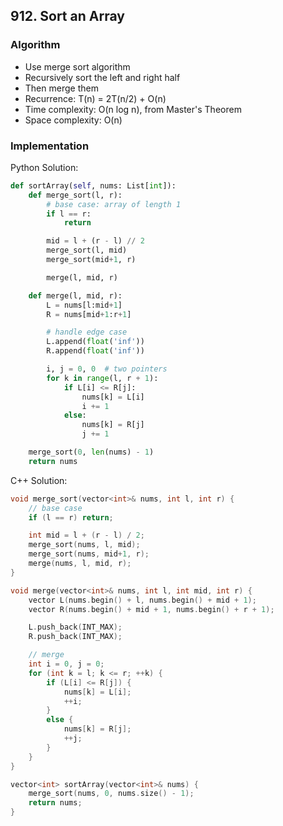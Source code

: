 ## 912. Sort an Array
### Algorithm
- Use merge sort algorithm
- Recursively sort the left and right half
- Then merge them
- Recurrence: T(n) = 2T(n/2) + O(n)
- Time complexity: O(n log n), from Master's Theorem
- Space complexity: O(n)
### Implementation
Python Solution:
```python
def sortArray(self, nums: List[int]):
    def merge_sort(l, r):
        # base case: array of length 1
        if l == r:
            return

        mid = l + (r - l) // 2
        merge_sort(l, mid)
        merge_sort(mid+1, r)

        merge(l, mid, r)

    def merge(l, mid, r):
        L = nums[l:mid+1]
        R = nums[mid+1:r+1]

        # handle edge case
        L.append(float('inf'))
        R.append(float('inf'))

        i, j = 0, 0  # two pointers
        for k in range(l, r + 1):
            if L[i] <= R[j]:
                nums[k] = L[i]
                i += 1
            else:
                nums[k] = R[j]
                j += 1

    merge_sort(0, len(nums) - 1)
    return nums
```
C++ Solution:
```cpp
void merge_sort(vector<int>& nums, int l, int r) {
    // base case
    if (l == r) return;

    int mid = l + (r - l) / 2;
    merge_sort(nums, l, mid);
    merge_sort(nums, mid+1, r);
    merge(nums, l, mid, r);
}

void merge(vector<int>& nums, int l, int mid, int r) {
    vector L(nums.begin() + l, nums.begin() + mid + 1);
    vector R(nums.begin() + mid + 1, nums.begin() + r + 1);

    L.push_back(INT_MAX);
    R.push_back(INT_MAX);

    // merge
    int i = 0, j = 0;
    for (int k = l; k <= r; ++k) {
        if (L[i] <= R[j]) {
            nums[k] = L[i];
            ++i;
        }
        else {
            nums[k] = R[j];
            ++j;
        }
    }
}

vector<int> sortArray(vector<int>& nums) {
    merge_sort(nums, 0, nums.size() - 1);
    return nums;
}
```
